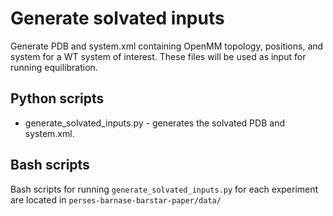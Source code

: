 # Generate solvated inputs 
Generate PDB and system.xml containing OpenMM topology, positions, and system for a WT system of interest.
These files will be used as input for running equilibration.

## Python scripts
- generate_solvated_inputs.py - generates the solvated PDB and system.xml.

## Bash scripts
Bash scripts for running `generate_solvated_inputs.py` for each experiment are located in `perses-barnase-barstar-paper/data/`
